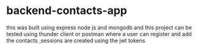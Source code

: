# backend-contacts-app
this was built using express node js and mongodb and this project can be tested using thunder client or postman  where a user can register and add the contacts ,sessions are created using the jwt tokens
